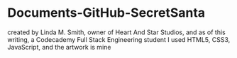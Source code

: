 # Documents-GitHub-SecretSanta
created by Linda M. Smith, owner of Heart And Star Studios, and as of this writing, a Codecademy Full Stack Engineering student
I used HTML5, CSS3, JavaScript, and the artwork is mine 
